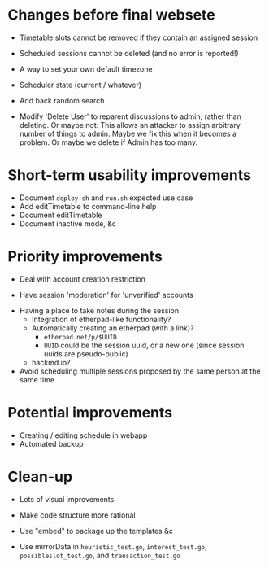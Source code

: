 # Changes before final websete

- Timetable slots cannot be removed if they contain an assigned
session

- Scheduled sessions cannot be deleted (and no error is reported!)

- A way to set your own default timezone 

- Scheduler state (current / whatever)

- Add back random search

- Modify 'Delete User' to reparent discussions to admin, rather than
  deleting.  Or maybe not: This allows an attacker to assign arbitrary
  number of things to admin.  Maybe we fix this when it becomes a
  problem.  Or maybe we delete if Admin has too many.

# Short-term usability improvements

* Document `deploy.sh` and `run.sh` expected use case
* Add editTimetable to command-line help
* Document editTimetable
* Document inactive mode, &c

# Priority improvements

* Deal with account creation restriction
 - Have session 'moderation' for 'unverified' accounts
* Having a place to take notes during the session
    * Integration of etherpad-like functionality?
    * Automatically creating an etherpad (with a link)?
  	    * `etherpad.net/p/$UUID`
	    * `UUID` could be the session uuid, or a new one (since session uuids are pseudo-public)
    * hackmd.io?
* Avoid scheduling multiple sessions proposed by the same person at the same time

# Potential improvements

* Creating / editing schedule in webapp
* Automated backup

# Clean-up

* Lots of visual improvements
* Make code structure more rational

* Use "embed" to package up the templates &c

* Use mirrorData in `heuristic_test.go`, `interest_test.go`,
  `possibleslot_test.go`, and `transaction_test.go`
